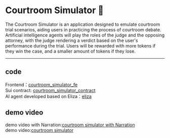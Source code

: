 #  Courtroom Simulator 👋

The Courtroom Simulator is an application designed to emulate courtroom trial scenarios, aiding users in practicing the process of courtroom debate. Artificial intelligence agents will play the roles of the judge and the opposing attorney, with the judge rendering a verdict based on the user's performance during the trial. Users will be rewarded with more tokens if they win the case, and a smaller amount of tokens if they lose.

---
## code

Frontend：[courtroom_simulator_fe](https://github.com/CourtroomSimulator/courtroom_simulator_fe)  
Sui contract: [courtroom_simulator_contract](https://github.com/CourtroomSimulator/courtroom_simulator_contract)  
AI agent developed based on Eliza：[eliza](https://github.com/CourtroomSimulator/eliza)  

## demo video
demo video with Narration:[courtroom simulator with Narration](https://youtu.be/9JAkLErLlvM)  
demo video:[courtroom simulator](https://youtu.be/b4DhyrCUr84)

